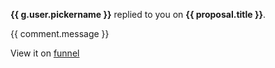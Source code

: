 **{{ g.user.pickername }}** replied to you on **{{ proposal.title
}}**.

{{ comment.message }}

View it on [funnel]({{link}})
